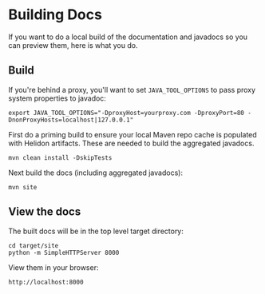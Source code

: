 
# Building Docs

If you want to do a local build of the documentation and javadocs
so you can preview them, here is what you do.

## Build  

If you're behind a proxy, you'll want to set `JAVA_TOOL_OPTIONS` to
pass proxy system properties to javadoc:

```
export JAVA_TOOL_OPTIONS="-DproxyHost=yourproxy.com -DproxyPort=80 -DnonProxyHosts=localhost|127.0.0.1"
```

First do a priming build to ensure your local Maven repo cache is populated with
Helidon artifacts. These are needed to build the aggregated javadocs.

```
mvn clean install -DskipTests
```

Next build the docs (including aggregated javadocs):

```
mvn site
```

## View the docs

The built docs will be in the top level target directory:

```
cd target/site
python -m SimpleHTTPServer 8000
```

View them in your browser:

```
http://localhost:8000
```

